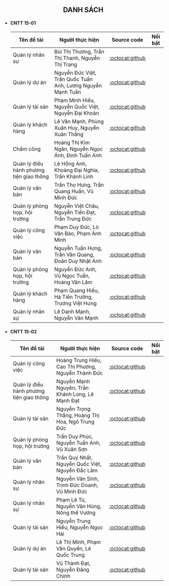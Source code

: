 <h2 align="center">
    DANH SÁCH
</h2>

- #### CNTT 15-01
    | Tên đề tài    | Người thực hiện | Source code     | Nổi bật     |
    | ------------- | ----------------| --------------- | ----------- |
    | Quản lý nhân sự | Bùi Thị Thương, Trần Thị Thanh, Nguyễn Thị Trang| [:octocat:github](https://github.com/Thanhh-803/TTDN-15-01-N1)|
    | Quản lý dự án| Nguyễn Đức Việt, Trần Quốc Tuấn Anh, Lương Nguyễn Mạnh Tuấn| [:octocat:github](https://github.com/mtuan3110/TTDN-15-01-N2.git)|
    | Quản lý tài sản | Phạm Minh Hiếu, Nguyễn Quốc Việt, Nguyễn Đại Khoản| [:octocat:github](https://github.com/hieupham10032003/TTDN-15-01)|
    | Quản lý khách hàng| Lê Văn Mạnh, Phùng Xuân Huy, Nguyễn Xuân Thắng| [:octocat:github](https://github.com/ToiYeuDaiNam/TTDN-15-01-N4.git)|
    | Chấm công| Hoàng Thị Kim Ngân, Nguyễn Ngọc Ánh, Đinh Tuấn Anh| [:octocat:github](https://github.com/dinhtuananh188/TTDN-15-01-N5)|
    | Quản lý điều hành phương tiện giao thông| Lê Hồng Anh, Khoàng Đại Nghĩa, Trần Khánh Linh| [:octocat:github](https://github.com/dainghia99/TTDN-15-01-N6)|
    | Quản lý văn bản| Trần Thọ Hưng, Trần Quang Huấn, Vũ Minh Đức |[:octocat:github](https://github.com/tranhuan123/TTDN-15-01-N1)|
    | Quản lý phòng họp, hội trường| Nguyễn Việt Châu, Nguyễn Tiến Đạt, Trần Trung Đức| [:octocat:github](https://github.com/nguyendat2610/TTDN-15-01-N8)|
    | Quản lý công việc| Phạm Duy Đức, Lò Văn Bảo, Phạm Ánh Minh |[:octocat:github](https://github.com/baovan22/TTDN-15-01-N9)|
    | Quản lý văn bản| Nguyễn Tuấn Hưng, Trần Văn Quang, Đoàn Duy Nhật Anh|[:octocat:github](https://github.com/hungtay/TTDN-15-01-N10)|
    | Quản lý phòng họp, hội trường| Nguyễn Đức Anh, Vũ Ngọc Tuấn, Hoàng Văn Lâm|[:octocat:github](https://github.com/hoanglam19/TTDN)|
    | Quản lý khách hàng| Phạm Quang Hiếu, Hà Tiến Trường, Trương Việt Hưng|[:octocat:github](https://github.com/truonghungg/TTDN-15-01-N12)|
    | Quản lý nhân sự| Lê Danh Mạnh, Nguyễn Văn Mạnh |[:octocat:github](https://github.com/LeDanhManh24092002/TTDN)|
- #### CNTT 15-02
    | Tên đề tài    | Người thực hiện | Source code     | Nổi bật     |
    | ------------- | ----------------|---------------- | ----------- |
    | Quản lý công việc | Hoàng Trung Hiếu, Cao Thị Phương, Nguyễn Thành Đức| [:octocat:github](https://github.com/HieuK1502/TTDN-15-02-N1)|
    | Quản lý điều hành phương tiện giao thông| Nguyễn Mạnh Nguyên, Trần Khánh Long, Lê Mạnh Đạt| [:octocat:github](https://github.com/Tranlong291003/TTDN-15-02-N6)|
    | Quản lý tài sản | Nguyễn Trọng Thắng, Hoàng Thị Hòa, Ngô Trung Đức| [:octocat:github](https://github.com/thang0305/TTDN-15-02-N3)|
    | Quản lý phòng họp, hội trường | Trần Duy Phúc, Nguyễn Tuấn Anh, Vũ Xuân Sơn| [:octocat:github](https://github.com/duyphucceem/TTDN-15-02-N7)|
    | Quản lý văn bản | Trần Quý Nhất, Nguyễn Quốc Việt, Nguyễn Đắc Lâm| [:octocat:github](https://github.com/TranQuyNhat/TTDN-15-02-N2)|
    | Quản lý nhân sự | Nguyễn Văn Sinh, Trịnh Đức Doanh, Vũ Minh Đức| [:octocat:github](https://github.com/minhducvu0/TTDN-15-02-N4)|
    | Quản lý nhân sự | Phạm Lê Tú, Nguyễn Văn Hùng, Nông thế Vương| [:octocat:github](https://github.com/NongTheVuong/TTDN-15-02-N8)|
    | Quản lý tài sản | Nguyễn Trung Hiếu, Nguyễn Ngọc Hải| [:octocat:github](https://github.com/NgocHai77/TTDN-15-02-N10)|
    | Quản lý dự án | Lê Thị Minh, Phạm Văn Quyền, Lê Quốc Trung| [:octocat:github](https://github.com/vanquyen1/TTDN-15-02-N5)|
    | Quản lý tài sản | Vũ Thành Đạt, Nguyễn Đăng Chính| [:octocat:github](https://github.com/chinhnguyen-k15/TTDN-15-02-N9)|